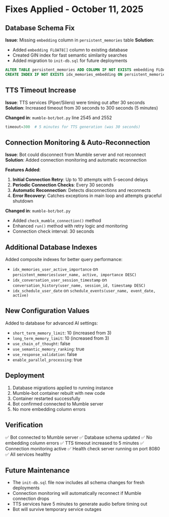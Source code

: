# Fixes Applied - October 11, 2025

## Database Schema Fix
**Issue**: Missing `embedding` column in `persistent_memories` table
**Solution**: 
- Added `embedding FLOAT8[]` column to existing database
- Created GIN index for fast semantic similarity searches
- Added migration to `init-db.sql` for future deployments

```sql
ALTER TABLE persistent_memories ADD COLUMN IF NOT EXISTS embedding FLOAT8[];
CREATE INDEX IF NOT EXISTS idx_memories_embedding ON persistent_memories USING GIN(embedding) WHERE embedding IS NOT NULL;
```

## TTS Timeout Increase
**Issue**: TTS services (Piper/Silero) were timing out after 30 seconds
**Solution**: Increased timeout from 30 seconds to 300 seconds (5 minutes)

**Changed in**: `mumble-bot/bot.py` line 2545 and 2552
```python
timeout=300  # 5 minutes for TTS generation (was 30 seconds)
```

## Connection Monitoring & Auto-Reconnection
**Issue**: Bot could disconnect from Mumble server and not reconnect
**Solution**: Added connection monitoring and automatic reconnection

**Features Added**:
1. **Initial Connection Retry**: Up to 10 attempts with 5-second delays
2. **Periodic Connection Checks**: Every 30 seconds
3. **Automatic Reconnection**: Detects disconnections and reconnects
4. **Error Recovery**: Catches exceptions in main loop and attempts graceful shutdown

**Changed in**: `mumble-bot/bot.py`
- Added `check_mumble_connection()` method
- Enhanced `run()` method with retry logic and monitoring
- Connection check interval: 30 seconds

## Additional Database Indexes
Added composite indexes for better query performance:
- `idx_memories_user_active_importance` on `persistent_memories(user_name, active, importance DESC)`
- `idx_conversation_user_session_timestamp` on `conversation_history(user_name, session_id, timestamp DESC)`
- `idx_schedule_user_date` on `schedule_events(user_name, event_date, active)`

## New Configuration Values
Added to database for advanced AI settings:
- `short_term_memory_limit`: 10 (increased from 3)
- `long_term_memory_limit`: 10 (increased from 3)
- `use_chain_of_thought`: false
- `use_semantic_memory_ranking`: true
- `use_response_validation`: false
- `enable_parallel_processing`: true

## Deployment
1. Database migrations applied to running instance
2. Mumble-bot container rebuilt with new code
3. Container restarted successfully
4. Bot confirmed connected to Mumble server
5. No more embedding column errors

## Verification
✅ Bot connected to Mumble server
✅ Database schema updated
✅ No embedding column errors
✅ TTS timeout increased to 5 minutes
✅ Connection monitoring active
✅ Health check server running on port 8080
✅ All services healthy

## Future Maintenance
- The `init-db.sql` file now includes all schema changes for fresh deployments
- Connection monitoring will automatically reconnect if Mumble connection drops
- TTS services have 5 minutes to generate audio before timing out
- Bot will survive temporary service outages



